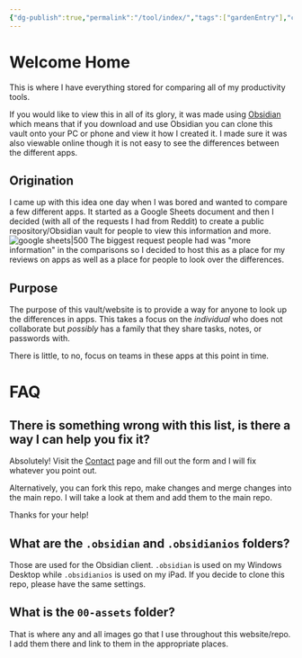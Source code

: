 ```yaml
---
{"dg-publish":true,"permalink":"/tool/index/","tags":["gardenEntry"],"created":"","updated":""}
---
```


# Welcome Home
This is where I have everything stored for comparing all of my productivity tools.

If you would like to view this in all of its glory, it was made using [Obsidian](https://obsidian.md) which means that if you download and use Obsidian you can clone this vault onto your PC or phone and view it how I created it.
I made sure it was also viewable online though it is not easy to see the differences between the different apps.

## Origination
I came up with this idea one day when I was bored and wanted to compare a few different apps. It started as a Google Sheets document and then I decided (with all of the requests I had from Reddit) to create a public repository/Obsidian vault for people to view this information and more.
![google sheets|500](/img/user/Tool/images/google-sheets-og.png)
The biggest request people had was "more information" in the comparisons so I decided to host this as a place for my reviews on apps as well as a place for people to look over the differences.

## Purpose
The purpose of this vault/website is to provide a way for anyone to look up the differences in apps. This takes a focus on the *individual* who does not collaborate but *possibly* has a family that they share tasks, notes, or passwords with.

There is little, to no, focus on teams in these apps at this point in time.

# FAQ
## There is something wrong with this list, is there a way I can help you fix it?
Absolutely! Visit the [Contact](https://forms.fillout.com/t/qMsPWCewKVus) page and fill out the form and I will fix whatever you point out. 

Alternatively, you can fork this repo, make changes and merge changes into the main repo. I will take a look at them and add them to the main repo.

Thanks for your help!
## What are the `.obsidian` and `.obsidianios` folders?
Those are used for the Obsidian client. `.obsidian` is used on my Windows Desktop while `.obsidianios` is used on my iPad. If you decide to clone this repo, please have the same settings.

## What is the `00-assets` folder?
That is where any and all images go that I use throughout this website/repo. I add them there and link to them in the appropriate places.